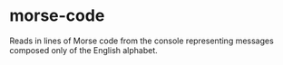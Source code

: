# morse-code
Reads in lines of Morse code from the console representing messages composed only of the English alphabet.
